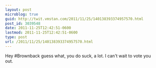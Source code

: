 ```yaml
---
layout: post
microblog: true
guid: http://twit.vmstan.com/2011/11/25/140138393374957570.html
post_id: 3039548
date: 2011-11-25T12:42:51-0600
lastmod: 2011-11-25T12:42:51-0600
type: post
url: /2011/11/25/140138393374957570.html
---
```

Hey #Brownback guess what, you do suck, a lot. I can't wait to vote you out.
